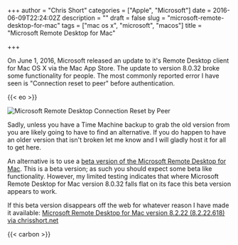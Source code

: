 +++
author = "Chris Short"
categories = ["Apple", "Microsoft"]
date = 2016-06-09T22:24:02Z
description = ""
draft = false
slug = "microsoft-remote-desktop-for-mac"
tags = ["mac os x", "microsoft", "macos"]
title = "Microsoft Remote Desktop for Mac"

+++

On June 1, 2016, Microsoft released an update to it's Remote Desktop client for Mac OS X via the Mac App Store. The update to version 8.0.32 broke some functionality for people. The most commonly reported error I have seen is "Connection reset to peer" before authentication.

{{< eo >}}

![Microsoft Remote Desktop Connection Reset by Peer](https://cache.chrisshort.net/file/cache-chrisshort-net/microsoft-remote-desktop-connection-reset-by-peer.png)

Sadly, unless you have a Time Machine backup to grab the old version from you are likely going to have to find an alternative. If you do happen to have an older version that isn't broken let me know and I will gladly host it for all to get here.

An alternative is to use a [beta version of the Microsoft Remote Desktop for Mac](https://rink.hockeyapp.net/apps/5e0c144289a51fca2d3bfa39ce7f2b06/). This is a beta version; as such you should expect some beta like functionality. However, my limited testing indicates that where Microsoft Remote Desktop for Mac version 8.0.32 falls flat on its face this beta version appears to work.

If this beta version disappears off the web for whatever reason I have made it available: [Microsoft Remote Desktop for Mac version 8.2.22 (8.2.22.618) via chrisshort.net](https://cache.chrisshort.net/file/cache-chrisshort-net/Microsoft_Remote_Desktop_Beta.app.zip)

{{< carbon >}}
